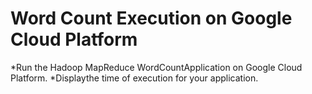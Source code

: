 # Word Count Execution on Google Cloud Platform

*Run the Hadoop MapReduce WordCountApplication on Google Cloud Platform.
*Displaythe time of execution for your application.
